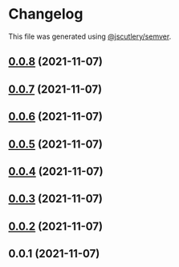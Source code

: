 # Changelog

This file was generated using [@jscutlery/semver](https://github.com/jscutlery/semver).

## [0.0.8](https://github.com/onedaycat/jaco/compare/db-0.0.7...db-0.0.8) (2021-11-07)



## [0.0.7](https://github.com/onedaycat/jaco/compare/db-0.0.6...db-0.0.7) (2021-11-07)



## [0.0.6](https://github.com/onedaycat/jaco/compare/db-0.0.5...db-0.0.6) (2021-11-07)



## [0.0.5](https://github.com/onedaycat/jaco/compare/db-0.0.4...db-0.0.5) (2021-11-07)



## [0.0.4](https://github.com/onedaycat/jaco/compare/db-0.0.3...db-0.0.4) (2021-11-07)



## [0.0.3](https://github.com/onedaycat/jaco/compare/db-0.0.2...db-0.0.3) (2021-11-07)



## [0.0.2](https://github.com/onedaycat/jaco/compare/db-0.0.1...db-0.0.2) (2021-11-07)



## 0.0.1 (2021-11-07)
